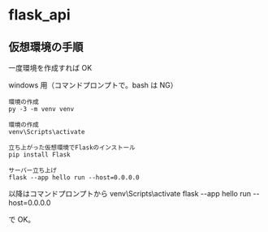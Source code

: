 # flask_api

## 仮想環境の手順

一度環境を作成すれば OK

windows 用（コマンドプロンプトで。bash は NG）

```
環境の作成
py -3 -m venv venv

環境の作成
venv\Scripts\activate

立ち上がった仮想環境でFlaskのインストール
pip install Flask

サーバー立ち上げ
flask --app hello run --host=0.0.0.0

```

以降はコマンドプロンプトから
venv\Scripts\activate
flask --app hello run --host=0.0.0.0

で OK。
